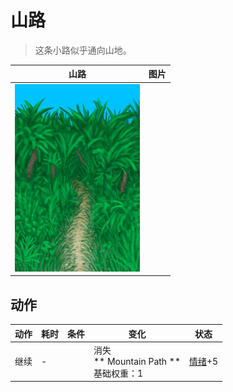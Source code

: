 # 山路  
> 这条小路似乎通向山地。  
  
  山路  |   图片   
 ----  |  ----:   
   |  <img decoding="async" src="Sprite/JunglePath.png" href="a.md" style="max-width:300px;max-height:300px;">   
  
## 动作  
动作  |  耗时  |  条件  |  变化  |  状态  
----  |  ----  |  ----  |  ----  |  ----  
继续<br>  |  -  |    |  消失<br>** Mountain Path **<br>基础权重：1<br>  |  [情绪](Morale.md)+5  
